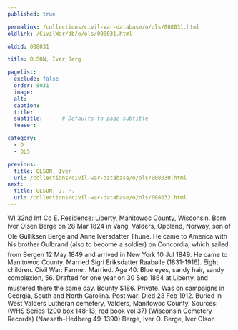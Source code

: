 ```yaml
---
published: true

permalink: /collections/civil-war-database/o/ols/008031.html
oldlink: /CivilWar/db/o/ols/008031.html

oldid: 008031

title: OLSON, Iver Berg

pagelist:
  exclude: false
  order: 8031
  image: 
  alt:
  caption:
  title:
  subtitle:      # Defaults to page subtitle
  teaser:

category: 
  - O 
  - OLS

previous:
  title: OLSON, Iver
  url: /collections/civil-war-database/o/ols/008030.html  
next:
  title: OLSON, J. P.
  url: /collections/civil-war-database/o/ols/008032.html   
---
```

WI 32nd Inf Co E. Residence: Liberty, Manitowoc County, Wisconsin. Born &#147;Iver Olsen Berge&#148; on 28 Mar 1824 in Vang, Valders, Oppland, Norway, son of Ole Gulliksen Berge and Anne Iversdatter Thune. He came to America with his brother Gulbrand (also to become a soldier) on &#147;Concordia&#148;, which sailed from Bergen 12 May 1849 and arrived in New York 10 Jul 1849. He came to Manitowoc County. Married Sigri Eriksdatter Raab&oslash;lle (1831-1916). Eight children. Civil War: Farmer. Married. Age 40. Blue eyes, sandy hair, sandy complexion, 5&#146;6&#148;. Drafted for one year on 30 Sep 1864 at Liberty, and mustered there the same day. Bounty $186. Private. Was on campaigns in Georgia, South and North Carolina. Post war: Died 23 Feb 1912. Buried in West Valders Lutheran cemetery, Valders, Manitowoc County. Sources: (WHS Series 1200 box 148-13; red book vol 37) (Wisconsin Cemetery Records) (Naeseth-Hedberg &#146;49-1390) &#147;Berge, Iver O.&#148; &#147;Berge, Iver Olson&#148;